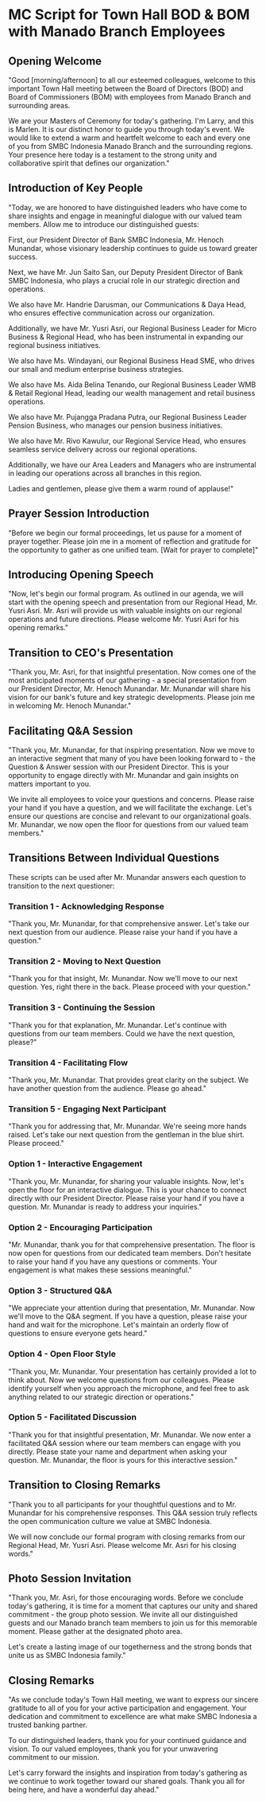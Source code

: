 # MC Script for Town Hall BOD & BOM with Manado Branch Employees

## Opening Welcome

"Good [morning/afternoon] to all our esteemed colleagues, welcome to this important Town Hall meeting between the Board of Directors (BOD) and Board of Commissioners (BOM) with employees from Manado Branch and surrounding areas.

We are your Masters of Ceremony for today's gathering. I'm Larry, and this is Marlen. It is our distinct honor to guide you through today's event. We would like to extend a warm and heartfelt welcome to each and every one of you from SMBC Indonesia Manado Branch and the surrounding regions. Your presence here today is a testament to the strong unity and collaborative spirit that defines our organization."

## Introduction of Key People

"Today, we are honored to have distinguished leaders who have come to share insights and engage in meaningful dialogue with our valued team members. Allow me to introduce our distinguished guests:

First, our President Director of Bank SMBC Indonesia, Mr. Henoch Munandar, whose visionary leadership continues to guide us toward greater success.

Next, we have Mr. Jun Saito San, our Deputy President Director of Bank SMBC Indonesia, who plays a crucial role in our strategic direction and operations.

We also have Mr. Handrie Darusman, our Communications & Daya Head, who ensures effective communication across our organization.

Additionally, we have Mr. Yusri Asri, our Regional Business Leader for Micro Business & Regional Head, who has been instrumental in expanding our regional business initiatives.

We also have Ms. Windayani, our Regional Business Head SME, who drives our small and medium enterprise business strategies.

We also have Ms. Aida Belina Tenando, our Regional Business Leader WMB & Retail Regional Head, leading our wealth management and retail business operations.

We also have Mr. Pujangga Pradana Putra, our Regional Business Leader Pension Business, who manages our pension business initiatives.

We also have Mr. Rivo Kawulur, our Regional Service Head, who ensures seamless service delivery across our regional operations.

Additionally, we have our Area Leaders and Managers who are instrumental in leading our operations across all branches in this region.

Ladies and gentlemen, please give them a warm round of applause!"

## Prayer Session Introduction

"Before we begin our formal proceedings, let us pause for a moment of prayer together. Please join me in a moment of reflection and gratitude for the opportunity to gather as one unified team. [Wait for prayer to complete]"

## Introducing Opening Speech

"Now, let's begin our formal program. As outlined in our agenda, we will start with the opening speech and presentation from our Regional Head, Mr. Yusri Asri. Mr. Asri will provide us with valuable insights on our regional operations and future directions. Please welcome Mr. Yusri Asri for his opening remarks."

## Transition to CEO's Presentation

"Thank you, Mr. Asri, for that insightful presentation. Now comes one of the most anticipated moments of our gathering - a special presentation from our President Director, Mr. Henoch Munandar. Mr. Munandar will share his vision for our bank's future and key strategic developments. Please join me in welcoming Mr. Henoch Munandar."

## Facilitating Q&A Session

"Thank you, Mr. Munandar, for that inspiring presentation. Now we move to an interactive segment that many of you have been looking forward to - the Question & Answer session with our President Director. This is your opportunity to engage directly with Mr. Munandar and gain insights on matters important to you.

We invite all employees to voice your questions and concerns. Please raise your hand if you have a question, and we will facilitate the exchange. Let's ensure our questions are concise and relevant to our organizational goals. Mr. Munandar, we now open the floor for questions from our valued team members."

## Transitions Between Individual Questions

These scripts can be used after Mr. Munandar answers each question to transition to the next questioner:

### Transition 1 - Acknowledging Response
"Thank you, Mr. Munandar, for that comprehensive answer. Let's take our next question from our audience. Please raise your hand if you have a question."

### Transition 2 - Moving to Next Question
"Thank you for that insight, Mr. Munandar. Now we'll move to our next question. Yes, right there in the back. Please proceed with your question."

### Transition 3 - Continuing the Session
"Thank you for that explanation, Mr. Munandar. Let's continue with questions from our team members. Could we have the next question, please?"

### Transition 4 - Facilitating Flow
"Thank you, Mr. Munandar. That provides great clarity on the subject. We have another question from the audience. Please go ahead."

### Transition 5 - Engaging Next Participant
"Thank you for addressing that, Mr. Munandar. We're seeing more hands raised. Let's take our next question from the gentleman in the blue shirt. Please proceed."

### Option 1 - Interactive Engagement
"Thank you, Mr. Munandar, for sharing your valuable insights. Now, let's open the floor for an interactive dialogue. This is your chance to connect directly with our President Director. Please raise your hand if you have a question. Mr. Munandar is ready to address your inquiries."

### Option 2 - Encouraging Participation
"Mr. Munandar, thank you for that comprehensive presentation. The floor is now open for questions from our dedicated team members. Don't hesitate to raise your hand if you have any questions or comments. Your engagement is what makes these sessions meaningful."

### Option 3 - Structured Q&A
"We appreciate your attention during that presentation, Mr. Munandar. Now we'll move to the Q&A segment. If you have a question, please raise your hand and wait for the microphone. Let's maintain an orderly flow of questions to ensure everyone gets heard."

### Option 4 - Open Floor Style
"Thank you, Mr. Munandar. Your presentation has certainly provided a lot to think about. Now we welcome questions from our colleagues. Please identify yourself when you approach the microphone, and feel free to ask anything related to our strategic direction or operations."

### Option 5 - Facilitated Discussion
"Thank you for that insightful presentation, Mr. Munandar. We now enter a facilitated Q&A session where our team members can engage with you directly. Please state your name and department when asking your question. Mr. Munandar, the floor is yours for this interactive session."

## Transition to Closing Remarks

"Thank you to all participants for your thoughtful questions and to Mr. Munandar for his comprehensive responses. This Q&A session truly reflects the open communication culture we value at SMBC Indonesia.

We will now conclude our formal program with closing remarks from our Regional Head, Mr. Yusri Asri. Please welcome Mr. Asri for his closing words."

## Photo Session Invitation

"Thank you, Mr. Asri, for those encouraging words. Before we conclude today's gathering, it is time for a moment that captures our unity and shared commitment - the group photo session. We invite all our distinguished guests and our Manado branch team members to join us for this memorable moment. Please gather at the designated photo area.

Let's create a lasting image of our togetherness and the strong bonds that unite us as SMBC Indonesia family."

## Closing Remarks

"As we conclude today's Town Hall meeting, we want to express our sincere gratitude to all of you for your active participation and engagement. Your dedication and commitment to excellence are what make SMBC Indonesia a trusted banking partner.

To our distinguished leaders, thank you for your continued guidance and vision. To our valued employees, thank you for your unwavering commitment to our mission.

Let's carry forward the insights and inspiration from today's gathering as we continue to work together toward our shared goals. Thank you all for being here, and have a wonderful day ahead."